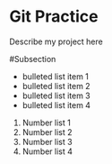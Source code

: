 # Git Practice 

Describe my project here

#Subsection

* bulleted list item 1
* bulleted list item 2
* bulleted list item 3
* bulleted list item 4

1. Number list 1 
2. Number list 2 
3. Number list 3 
4. Number list 4 

